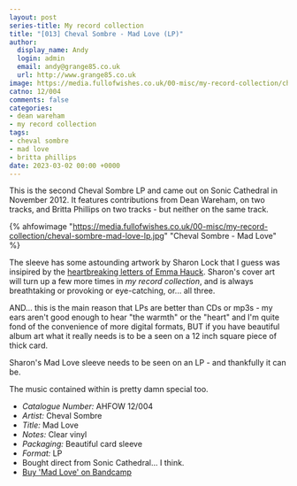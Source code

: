 ```yaml
---
layout: post
series-title: My record collection
title: "[013] Cheval Sombre - Mad Love (LP)"
author:
  display_name: Andy
  login: admin
  email: andy@grange85.co.uk
  url: http://www.grange85.co.uk
image: https://media.fullofwishes.co.uk/00-misc/my-record-collection/cheval-sombre-mad-love-lp.jpg
catno: 12/004
comments: false
categories:
- dean wareham
- my record collection
tags:
- cheval sombre
- mad love
- britta phillips
date: 2023-03-02 00:00 +0000
---
```

This is the second Cheval Sombre LP and came out on Sonic Cathedral in November 2012. It features contributions from Dean Wareham, on two tracks, and Britta Phillips on two tracks - but neither on the same track.

{% ahfowimage "https://media.fullofwishes.co.uk/00-misc/my-record-collection/cheval-sombre-mad-love-lp.jpg" "Cheval Sombre - Mad Love" %}

The sleeve has some astounding artwork by Sharon Lock that I guess was insipired by the [heartbreaking letters of Emma Hauck](https://lettersofnote.com/2011/08/17/sweetheart-come/). Sharon's cover art will turn up a few more times in _my record collection_, and is always breathtaking or provoking or eye-catching, or... all three. 

AND... this is the main reason that LPs are better than CDs or mp3s - my ears aren't good enough to hear "the warmth" or the "heart" and I'm quite fond of the convenience of more digital formats, BUT if you have beautiful album art what it really needs is to be a seen on a 12 inch square piece of thick card.

Sharon's Mad Love sleeve needs to be seen on an LP - and thankfully it can be.

The music contained within is pretty damn special too.

 - *Catalogue Number:* AHFOW 12/004
 - *Artist:* Cheval Sombre
 - *Title:* Mad Love
 - *Notes:* Clear vinyl
 - *Packaging:* Beautiful card sleeve
 - *Format:* LP
 - Bought direct from Sonic Cathedral... I think.
 - [Buy 'Mad Love' on Bandcamp](https://chevalsombre.bandcamp.com/album/mad-love-2)
